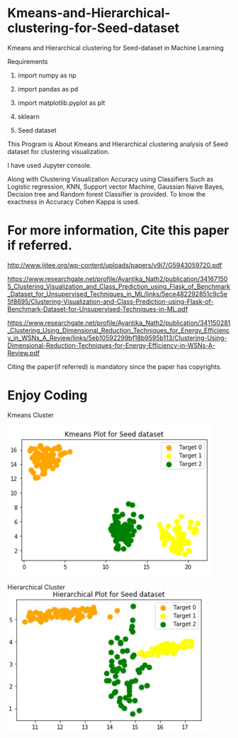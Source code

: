# Kmeans-and-Hierarchical-clustering-for-Seed-dataset

Kmeans and Hierarchical clustering for Seed-dataset in Machine Learning

Requirements

1. import numpy as np

2. import pandas as pd

3. import matplotlib.pyplot as plt

4. sklearn

5. Seed dataset

This Program is About Kmeans and Hierarchical clustering analysis of Seed dataset for clustering visualization.

I have used Jupyter console.

Along with Clustering Visualization Accuracy using Classifiers Such as Logistic regression, KNN, Support vector Machine, Gaussian Naive Bayes, Decision tree and Random forest Classifier is provided. To know the exactness in Accuracy Cohen Kappa is used.

# For more information, Cite this paper if referred.

http://www.ijitee.org/wp-content/uploads/papers/v9i7/G5943059720.pdf

https://www.researchgate.net/profile/Ayantika_Nath2/publication/341671505_Clustering_Visualization_and_Class_Prediction_using_Flask_of_Benchmark_Dataset_for_Unsupervised_Techniques_in_ML/links/5ece482292851c9c5e5f8695/Clustering-Visualization-and-Class-Prediction-using-Flask-of-Benchmark-Dataset-for-Unsupervised-Techniques-in-ML.pdf

https://www.researchgate.net/profile/Ayantika_Nath2/publication/341150281_Clustering_Using_Dimensional_Reduction_Techniques_for_Energy_Efficiency_in_WSNs_A_Review/links/5eb10592299bf18b9595b113/Clustering-Using-Dimensional-Reduction-Techniques-for-Energy-Efficiency-in-WSNs-A-Review.pdf

Citing the paper(if referred) is mandatory since the paper has copyrights.

# Enjoy Coding

Kmeans Cluster

![alt text](https://github.com/Ayantika22/Kmeans-and-Hierarchical-clustering-for-Seed-dataset/blob/master/image.png)

Hierarchical Cluster
![alt text](https://github.com/Ayantika22/Kmeans-and-Hierarchical-clustering-for-Seed-dataset/blob/master/hca_seed.JPG)
